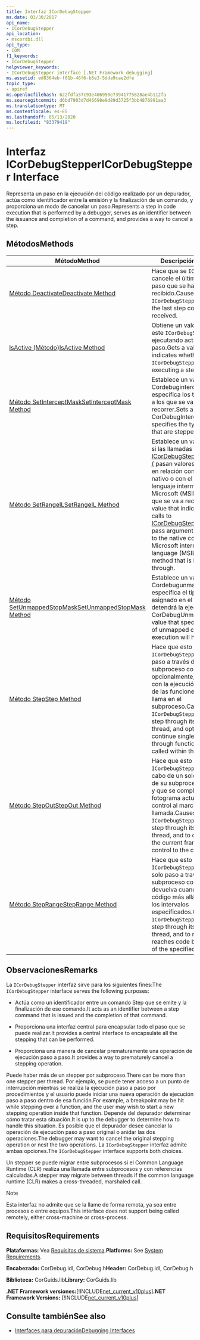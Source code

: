 ```yaml
---
title: Interfaz ICorDebugStepper
ms.date: 03/30/2017
api_name:
- ICorDebugStepper
api_location:
- mscordbi.dll
api_type:
- COM
f1_keywords:
- ICorDebugStepper
helpviewer_keywords:
- ICorDebugStepper interface [.NET Framework debugging]
ms.assetid: ed8364eb-f01b-46f6-b5e3-5dda9cae2dfe
topic_type:
- apiref
ms.openlocfilehash: 622fdfa37c93e406950e73941775828ae4b112fa
ms.sourcegitcommit: d6bd7903d7d46698e9d89d3725f3bb4876891aa3
ms.translationtype: MT
ms.contentlocale: es-ES
ms.lasthandoff: 05/13/2020
ms.locfileid: "83379419"
---
```

# <a name="icordebugstepper-interface"></a><span data-ttu-id="24e81-102">Interfaz ICorDebugStepper</span><span class="sxs-lookup"><span data-stu-id="24e81-102">ICorDebugStepper Interface</span></span>
<span data-ttu-id="24e81-103">Representa un paso en la ejecución del código realizado por un depurador, actúa como identificador entre la emisión y la finalización de un comando, y proporciona un modo de cancelar un paso.</span><span class="sxs-lookup"><span data-stu-id="24e81-103">Represents a step in code execution that is performed by a debugger, serves as an identifier between the issuance and completion of a command, and provides a way to cancel a step.</span></span>  
  
## <a name="methods"></a><span data-ttu-id="24e81-104">Métodos</span><span class="sxs-lookup"><span data-stu-id="24e81-104">Methods</span></span>  
  
|<span data-ttu-id="24e81-105">Método</span><span class="sxs-lookup"><span data-stu-id="24e81-105">Method</span></span>|<span data-ttu-id="24e81-106">Descripción</span><span class="sxs-lookup"><span data-stu-id="24e81-106">Description</span></span>|  
|------------|-----------------|  
|[<span data-ttu-id="24e81-107">Método Deactivate</span><span class="sxs-lookup"><span data-stu-id="24e81-107">Deactivate Method</span></span>](icordebugstepper-deactivate-method.md)|<span data-ttu-id="24e81-108">Hace que se `ICorDebugStepper` cancele el último comando de paso que se ha recibido.</span><span class="sxs-lookup"><span data-stu-id="24e81-108">Causes this `ICorDebugStepper` to cancel the last step command it received.</span></span>|  
|[<span data-ttu-id="24e81-109">IsActive (Método)</span><span class="sxs-lookup"><span data-stu-id="24e81-109">IsActive Method</span></span>](icordebugstepper-isactive-method.md)|<span data-ttu-id="24e81-110">Obtiene un valor que indica si este `ICorDebugStepper` está ejecutando actualmente un paso.</span><span class="sxs-lookup"><span data-stu-id="24e81-110">Gets a value that indicates whether this `ICorDebugStepper` is currently executing a step.</span></span>|  
|[<span data-ttu-id="24e81-111">Método SetInterceptMask</span><span class="sxs-lookup"><span data-stu-id="24e81-111">SetInterceptMask Method</span></span>](icordebugstepper-setinterceptmask-method.md)|<span data-ttu-id="24e81-112">Establece un valor Cordebugintercept (que especifica los tipos de código a los que se van a recorrer.</span><span class="sxs-lookup"><span data-stu-id="24e81-112">Sets a CorDebugIntercept value that specifies the types of code that are stepped into.</span></span>|  
|[<span data-ttu-id="24e81-113">Método SetRangeIL</span><span class="sxs-lookup"><span data-stu-id="24e81-113">SetRangeIL Method</span></span>](icordebugstepper-setrangeil-method.md)|<span data-ttu-id="24e81-114">Establece un valor que indica si las llamadas a [ICorDebugStepper:: steprange (](icordebugstepper-steprange-method.md) pasan valores de argumento en relación con el código nativo o con el código del lenguaje intermedio de Microsoft (MSIL) del método que se va a recorrer.</span><span class="sxs-lookup"><span data-stu-id="24e81-114">Sets a value that indicates whether calls to [ICorDebugStepper::StepRange](icordebugstepper-steprange-method.md) pass argument values relative to the native code or to Microsoft intermediate language (MSIL) code of the method that is being stepped through.</span></span>|  
|[<span data-ttu-id="24e81-115">Método SetUnmappedStopMask</span><span class="sxs-lookup"><span data-stu-id="24e81-115">SetUnmappedStopMask Method</span></span>](icordebugstepper-setunmappedstopmask-method.md)|<span data-ttu-id="24e81-116">Establece un valor de Cordebugunmappedstop (que especifica el tipo de código no asignado en el que se detendrá la ejecución.</span><span class="sxs-lookup"><span data-stu-id="24e81-116">Sets a CorDebugUnmappedStop value that specifies the type of unmapped code in which execution will halt.</span></span>|  
|[<span data-ttu-id="24e81-117">Método Step</span><span class="sxs-lookup"><span data-stu-id="24e81-117">Step Method</span></span>](icordebugstepper-step-method.md)|<span data-ttu-id="24e81-118">Hace que esto pase `ICorDebugStepper` de un solo paso a través de su subproceso contenedor y, opcionalmente, para continuar con la ejecución paso a paso de las funciones a las que se llama en el subproceso.</span><span class="sxs-lookup"><span data-stu-id="24e81-118">Causes this `ICorDebugStepper` to single-step through its containing thread, and optionally, to continue single-stepping through functions that are called within the thread.</span></span>|  
|[<span data-ttu-id="24e81-119">Método StepOut</span><span class="sxs-lookup"><span data-stu-id="24e81-119">StepOut Method</span></span>](icordebugstepper-stepout-method.md)|<span data-ttu-id="24e81-120">Hace que esto `ICorDebugStepper` se lleve a cabo de un solo paso a través de su subproceso contenedor y que se complete cuando el fotograma actual devuelva el control al marco que realiza la llamada.</span><span class="sxs-lookup"><span data-stu-id="24e81-120">Causes this `ICorDebugStepper` to single-step through its containing thread, and to complete when the current frame returns control to the calling frame.</span></span>|  
|[<span data-ttu-id="24e81-121">Método StepRange</span><span class="sxs-lookup"><span data-stu-id="24e81-121">StepRange Method</span></span>](icordebugstepper-steprange-method.md)|<span data-ttu-id="24e81-122">Hace que esto `ICorDebugStepper` pase de un solo paso a través de su subproceso contenedor y que devuelva cuando llegue al código más allá del último de los intervalos especificados.</span><span class="sxs-lookup"><span data-stu-id="24e81-122">Causes this `ICorDebugStepper` to single-step through its containing thread, and to return when it reaches code beyond the last of the specified ranges.</span></span>|  
  
## <a name="remarks"></a><span data-ttu-id="24e81-123">Observaciones</span><span class="sxs-lookup"><span data-stu-id="24e81-123">Remarks</span></span>  
 <span data-ttu-id="24e81-124">La `ICorDebugStepper` interfaz sirve para los siguientes fines:</span><span class="sxs-lookup"><span data-stu-id="24e81-124">The `ICorDebugStepper` interface serves the following purposes:</span></span>  
  
- <span data-ttu-id="24e81-125">Actúa como un identificador entre un comando Step que se emite y la finalización de ese comando.</span><span class="sxs-lookup"><span data-stu-id="24e81-125">It acts as an identifier between a step command that is issued and the completion of that command.</span></span>  
  
- <span data-ttu-id="24e81-126">Proporciona una interfaz central para encapsular todo el paso que se puede realizar.</span><span class="sxs-lookup"><span data-stu-id="24e81-126">It provides a central interface to encapsulate all the stepping that can be performed.</span></span>  
  
- <span data-ttu-id="24e81-127">Proporciona una manera de cancelar prematuramente una operación de ejecución paso a paso.</span><span class="sxs-lookup"><span data-stu-id="24e81-127">It provides a way to prematurely cancel a stepping operation.</span></span>  
  
 <span data-ttu-id="24e81-128">Puede haber más de un stepper por subproceso.</span><span class="sxs-lookup"><span data-stu-id="24e81-128">There can be more than one stepper per thread.</span></span> <span data-ttu-id="24e81-129">Por ejemplo, se puede tener acceso a un punto de interrupción mientras se realiza la ejecución paso a paso por procedimientos y el usuario puede iniciar una nueva operación de ejecución paso a paso dentro de esa función.</span><span class="sxs-lookup"><span data-stu-id="24e81-129">For example, a breakpoint may be hit while stepping over a function, and the user may wish to start a new stepping operation inside that function.</span></span> <span data-ttu-id="24e81-130">Depende del depurador determinar cómo tratar esta situación.</span><span class="sxs-lookup"><span data-stu-id="24e81-130">It is up to the debugger to determine how to handle this situation.</span></span> <span data-ttu-id="24e81-131">Es posible que el depurador desee cancelar la operación de ejecución paso a paso original o anidar las dos operaciones.</span><span class="sxs-lookup"><span data-stu-id="24e81-131">The debugger may want to cancel the original stepping operation or nest the two operations.</span></span> <span data-ttu-id="24e81-132">La `ICorDebugStepper` interfaz admite ambas opciones.</span><span class="sxs-lookup"><span data-stu-id="24e81-132">The `ICorDebugStepper` interface supports both choices.</span></span>  
  
 <span data-ttu-id="24e81-133">Un stepper se puede migrar entre subprocesos si el Common Language Runtime (CLR) realiza una llamada entre subprocesos y con referencias calculadas.</span><span class="sxs-lookup"><span data-stu-id="24e81-133">A stepper may migrate between threads if the common language runtime (CLR) makes a cross-threaded, marshaled call.</span></span>  
  
> [!NOTE]
> <span data-ttu-id="24e81-134">Esta interfaz no admite que se la llame de forma remota, ya sea entre procesos o entre equipos.</span><span class="sxs-lookup"><span data-stu-id="24e81-134">This interface does not support being called remotely, either cross-machine or cross-process.</span></span>  
  
## <a name="requirements"></a><span data-ttu-id="24e81-135">Requisitos</span><span class="sxs-lookup"><span data-stu-id="24e81-135">Requirements</span></span>  
 <span data-ttu-id="24e81-136">**Plataformas:** Vea [Requisitos de sistema](../../get-started/system-requirements.md).</span><span class="sxs-lookup"><span data-stu-id="24e81-136">**Platforms:** See [System Requirements](../../get-started/system-requirements.md).</span></span>  
  
 <span data-ttu-id="24e81-137">**Encabezado:** CorDebug.idl, CorDebug.h</span><span class="sxs-lookup"><span data-stu-id="24e81-137">**Header:** CorDebug.idl, CorDebug.h</span></span>  
  
 <span data-ttu-id="24e81-138">**Biblioteca:** CorGuids.lib</span><span class="sxs-lookup"><span data-stu-id="24e81-138">**Library:** CorGuids.lib</span></span>  
  
 <span data-ttu-id="24e81-139">**.NET Framework versiones:**[!INCLUDE[net_current_v10plus](../../../../includes/net-current-v10plus-md.md)]</span><span class="sxs-lookup"><span data-stu-id="24e81-139">**.NET Framework Versions:** [!INCLUDE[net_current_v10plus](../../../../includes/net-current-v10plus-md.md)]</span></span>  
  
## <a name="see-also"></a><span data-ttu-id="24e81-140">Consulte también</span><span class="sxs-lookup"><span data-stu-id="24e81-140">See also</span></span>

- [<span data-ttu-id="24e81-141">Interfaces para depuración</span><span class="sxs-lookup"><span data-stu-id="24e81-141">Debugging Interfaces</span></span>](debugging-interfaces.md)
